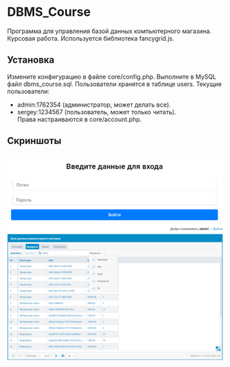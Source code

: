 DBMS_Course
=============================

Программа для управления базой данных компьютерного магазина. Курсовая работа. Используется библиотека fancygrid.js.

Установка
------------

Измените конфигурацию в файле core/config.php. Выполните в MySQL файл dbms_course.sql. 
Пользователи хранятся в таблице users. Текущие пользователи: 
- admin:1762354 (администратор, может делать все).
- sergey:1234567 (пользователь, может только читать).  
Права настраиваются в core/account.php.

Скриншоты
------------

![Форма входа](screenshots/1.png "Форма входа")
![Управление БД](screenshots/2.png "Управление БД")
